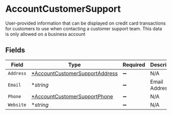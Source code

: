 # AccountCustomerSupport

User-provided information that can be displayed on credit card transactions for customers to use when contacting a customer support team. This data is only allowed on a business account


## Fields

| Field                                                                                  | Type                                                                                   | Required                                                                               | Description                                                                            | Example                                                                                |
| -------------------------------------------------------------------------------------- | -------------------------------------------------------------------------------------- | -------------------------------------------------------------------------------------- | -------------------------------------------------------------------------------------- | -------------------------------------------------------------------------------------- |
| `Address`                                                                              | [*AccountCustomerSupportAddress](../../models/shared/accountcustomersupportaddress.md) | :heavy_minus_sign:                                                                     | N/A                                                                                    |                                                                                        |
| `Email`                                                                                | **string*                                                                              | :heavy_minus_sign:                                                                     | Email Address                                                                          | amanda@classbooker.dev                                                                 |
| `Phone`                                                                                | [*AccountCustomerSupportPhone](../../models/shared/accountcustomersupportphone.md)     | :heavy_minus_sign:                                                                     | N/A                                                                                    |                                                                                        |
| `Website`                                                                              | **string*                                                                              | :heavy_minus_sign:                                                                     | N/A                                                                                    | www.wholebodyfitnessgym.com                                                            |